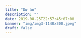 ```yaml
---
title: "Dự án"
description: ""
date: 2019-08-25T22:57:45+07:00
banner: "img/img3-1140x300.jpeg"
draft: false
---
```


